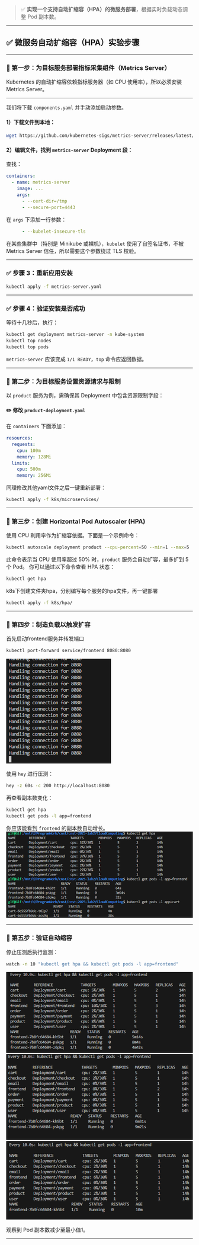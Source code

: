 
> ✅ **实现一个支持自动扩缩容（HPA）的微服务部署**，根据实时负载动态调整 Pod 副本数。
---
## ✅ 微服务自动扩缩容（HPA）实验步骤
---
### 📌 第一步：为目标服务部署指标采集组件（Metrics Server）
Kubernetes 的自动扩缩容依赖指标服务器（如 CPU 使用率），所以必须安装 Metrics Server。

---
我们将下载 `components.yaml` 并手动添加启动参数。
#### 1）下载文件到本地：
```bash
wget https://github.com/kubernetes-sigs/metrics-server/releases/latest/download/components.yaml -O metrics-server.yaml
```
#### 2）编辑文件，找到 `metrics-server` Deployment 段：
查找：
```yaml
containers:
  - name: metrics-server
    image: ...
    args:
      - --cert-dir=/tmp
      - --secure-port=4443
```
在 `args` 下添加一行参数：
```yaml
      - --kubelet-insecure-tls
```
在某些集群中（特别是 Minikube 或裸机），`kubelet` 使用了自签名证书，不被 Metrics Server 信任，所以需要这个参数绕过 TLS 校验。

---
### ✅ 步骤 3：重新应用安装
```bash
kubectl apply -f metrics-server.yaml
```
---
### ✅ 步骤 4：验证安装是否成功
等待十几秒后，执行：
```bash
kubectl get deployment metrics-server -n kube-system
kubectl top nodes
kubectl top pods
```
`metrics-server` 应该变成 `1/1 READY`，`top` 命令应返回数据。

---
### 📌 第二步：为目标服务设置资源请求与限制
以 `product` 服务为例，需确保其 Deployment 中包含资源限制字段：
#### ✏️ 修改 `product-deployment.yaml`
在 `containers` 下面添加：
```yaml
resources:
  requests:
    cpu: 100m
    memory: 128Mi
  limits:
    cpu: 500m
    memory: 256Mi
```
同理修改其他yaml文件之后一键重新部署：
```bash
kubectl apply -f k8s/microservices/
```
---
### 📌 第三步：创建 Horizontal Pod Autoscaler (HPA)
使用 CPU 利用率作为扩缩容依据。下面是一个示例命令：
```bash
kubectl autoscale deployment product --cpu-percent=50 --min=1 --max=5
```
此命令表示当 CPU 使用率超过 50% 时，`product` 服务会自动扩容，最多扩到 5 个 Pod。
你可以通过以下命令查看 HPA 状态：
```bash
kubectl get hpa
```
k8s下创建文件夹hpa，分别编写每个服务的hpa文件，再一键部署
```bash
kubectl apply -f k8s/hpa/
```
---
### 📌 第四步：制造负载以触发扩容
首先启动frontend服务并转发端口
```bash
kubectl port-forward service/frontend 8080:8080
```
![alt text](graphs/port-foward.png)

使用 `hey` 进行压测：
```bash
hey -z 60s -c 200 http://localhost:8080
```
再查看副本数变化：
```bash
kubectl get hpa
kubectl get pods -l app=frontend
```
你应该能看到 `frontend` 的副本数自动增长。
![alt text](graphs/run.png)

---

### 📌 第五步：验证自动缩容

停止压测后执行监测：
```bash
watch -n 10 "kubectl get hpa && kubectl get pods -l app=frontend"
```
![alt text](graphs/pods3.png)
![alt text](graphs/pods2.png)
![alt text](graphs/pods1.png)

观察到 Pod 副本数减少至最小值1。

---
